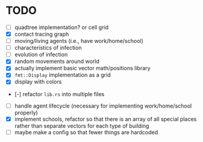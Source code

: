 # TODO

- [ ] quadtree implementation? or cell grid
- [X] contact tracing graph
- [ ] moving/living agents (i.e., have work/home/school)
- [ ] characteristics of infection
- [ ] evolution of infection
- [X] random movements around world
- [X] actually implement basic vector math/positions library
- [X] `fmt::Display` implementation as a grid
- [X] display with colors
- [-] refactor `lib.rs` into multiple files
- [ ] handle agent lifecycle (necessary for implementing work/home/school properly)
- [X] implement schools, refactor so that there is an array of all special
  places rather than separate vectors for each type of building
- [ ] maybe make a config so that fewer things are hardcoded
